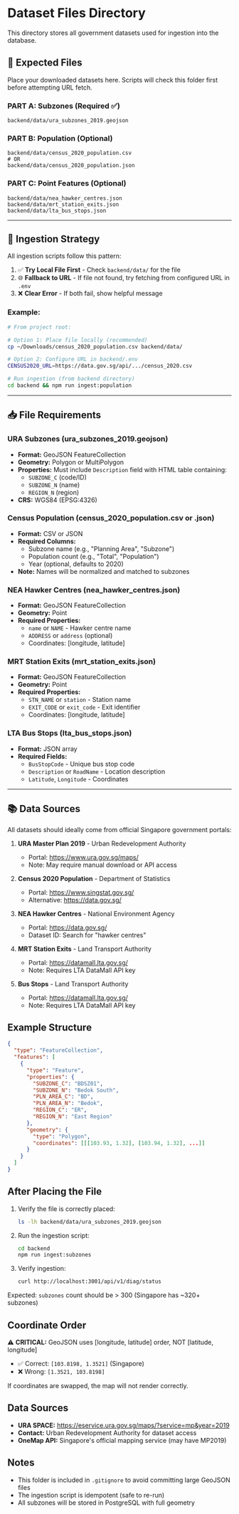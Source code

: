 # Dataset Files Directory

This directory stores all government datasets used for ingestion into the database.

## 📁 Expected Files

Place your downloaded datasets here. Scripts will check this folder first before attempting URL fetch.

### PART A: Subzones (Required ✅)
```
backend/data/ura_subzones_2019.geojson
```

### PART B: Population (Optional)
```
backend/data/census_2020_population.csv
# OR
backend/data/census_2020_population.json
```

### PART C: Point Features (Optional)
```
backend/data/nea_hawker_centres.json
backend/data/mrt_station_exits.json
backend/data/lta_bus_stops.json
```

---

## 🔄 Ingestion Strategy

All ingestion scripts follow this pattern:

1. ✅ **Try Local File First** - Check `backend/data/` for the file
2. 🌐 **Fallback to URL** - If file not found, try fetching from configured URL in `.env`
3. ❌ **Clear Error** - If both fail, show helpful message

### Example:
```bash
# From project root:

# Option 1: Place file locally (recommended)
cp ~/Downloads/census_2020_population.csv backend/data/

# Option 2: Configure URL in backend/.env
CENSUS2020_URL=https://data.gov.sg/api/.../census_2020.csv

# Run ingestion (from backend directory)
cd backend && npm run ingest:population
```

---

## 📥 File Requirements

### URA Subzones (ura_subzones_2019.geojson)
- **Format:** GeoJSON FeatureCollection
- **Geometry:** Polygon or MultiPolygon
- **Properties:** Must include `Description` field with HTML table containing:
  - `SUBZONE_C` (code/ID)
  - `SUBZONE_N` (name)
  - `REGION_N` (region)
- **CRS:** WGS84 (EPSG:4326)

### Census Population (census_2020_population.csv or .json)
- **Format:** CSV or JSON
- **Required Columns:**
  - Subzone name (e.g., "Planning Area", "Subzone")
  - Population count (e.g., "Total", "Population")
  - Year (optional, defaults to 2020)
- **Note:** Names will be normalized and matched to subzones

### NEA Hawker Centres (nea_hawker_centres.json)
- **Format:** GeoJSON FeatureCollection
- **Geometry:** Point
- **Required Properties:**
  - `name` or `NAME` - Hawker centre name
  - `ADDRESS` or `address` (optional)
  - Coordinates: [longitude, latitude]

### MRT Station Exits (mrt_station_exits.json)
- **Format:** GeoJSON FeatureCollection
- **Geometry:** Point
- **Required Properties:**
  - `STN_NAME` or `station` - Station name
  - `EXIT_CODE` or `exit_code` - Exit identifier
  - Coordinates: [longitude, latitude]

### LTA Bus Stops (lta_bus_stops.json)
- **Format:** JSON array
- **Required Fields:**
  - `BusStopCode` - Unique bus stop code
  - `Description` or `RoadName` - Location description
  - `Latitude`, `Longitude` - Coordinates

---

## 📚 Data Sources

All datasets should ideally come from official Singapore government portals:

1. **URA Master Plan 2019** - Urban Redevelopment Authority
   - Portal: https://www.ura.gov.sg/maps/
   - Note: May require manual download or API access

2. **Census 2020 Population** - Department of Statistics
   - Portal: https://www.singstat.gov.sg/
   - Alternative: https://data.gov.sg/

3. **NEA Hawker Centres** - National Environment Agency
   - Portal: https://data.gov.sg/
   - Dataset ID: Search for "hawker centres"

4. **MRT Station Exits** - Land Transport Authority
   - Portal: https://datamall.lta.gov.sg/
   - Note: Requires LTA DataMall API key

5. **Bus Stops** - Land Transport Authority
   - Portal: https://datamall.lta.gov.sg/
   - Note: Requires LTA DataMall API key

## Example Structure

```json
{
  "type": "FeatureCollection",
  "features": [
    {
      "type": "Feature",
      "properties": {
        "SUBZONE_C": "BDSZ01",
        "SUBZONE_N": "Bedok South",
        "PLN_AREA_C": "BD",
        "PLN_AREA_N": "Bedok",
        "REGION_C": "ER",
        "REGION_N": "East Region"
      },
      "geometry": {
        "type": "Polygon",
        "coordinates": [[[103.93, 1.32], [103.94, 1.32], ...]]
      }
    }
  ]
}
```

## After Placing the File

1. Verify the file is correctly placed:
   ```bash
   ls -lh backend/data/ura_subzones_2019.geojson
   ```

2. Run the ingestion script:
   ```bash
   cd backend
   npm run ingest:subzones
   ```

3. Verify ingestion:
   ```bash
   curl http://localhost:3001/api/v1/diag/status
   ```

Expected: `subzones` count should be > 300 (Singapore has ~320+ subzones)

## Coordinate Order

⚠️ **CRITICAL:** GeoJSON uses [longitude, latitude] order, NOT [latitude, longitude]

- ✅ Correct: `[103.8198, 1.3521]` (Singapore)
- ❌ Wrong: `[1.3521, 103.8198]`

If coordinates are swapped, the map will not render correctly.

## Data Sources

- **URA SPACE:** https://eservice.ura.gov.sg/maps/?service=mp&year=2019
- **Contact:** Urban Redevelopment Authority for dataset access
- **OneMap API:** Singapore's official mapping service (may have MP2019)

## Notes

- This folder is included in `.gitignore` to avoid committing large GeoJSON files
- The ingestion script is idempotent (safe to re-run)
- All subzones will be stored in PostgreSQL with full geometry

